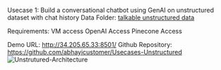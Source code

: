 Usecase 1:
Build a conversational chatbot using GenAI on unstructured dataset with chat history
Data Folder: 
[talkable unstructured data](https://drive.google.com/drive/folders/1ZhkjZEaPM_tDFkO76uDJYYaEqfWg_UKo)

Requirements:
VM access
OpenAI Access
Pinecone Access

Demo URL: http://34.205.65.33:8501/
Github Repository: https://github.com/abhayicustomer/Usecases-Unstructured
![Unstrutured-Architecture](https://github.com/abhayicustomer/Usecases-Unstructured/assets/161582925/e20ef71f-9136-48bd-bd20-6ccea8f93202)
